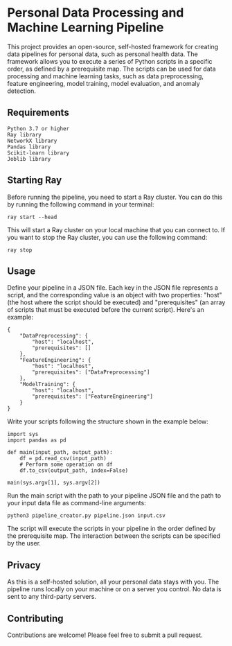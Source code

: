 # Personal Data Processing and Machine Learning Pipeline

This project provides an open-source, self-hosted framework for creating data pipelines for personal data, such as personal health data. The framework allows you to execute a series of Python scripts in a specific order, as defined by a prerequisite map. The scripts can be used for data processing and machine learning tasks, such as data preprocessing, feature engineering, model training, model evaluation, and anomaly detection.

## Requirements

    Python 3.7 or higher
    Ray library
    NetworkX library
    Pandas library
    Scikit-learn library
    Joblib library

## Starting Ray

Before running the pipeline, you need to start a Ray cluster. You can do this by running the following command in your terminal:


``ray start --head``

This will start a Ray cluster on your local machine that you can connect to. If you want to stop the Ray cluster, you can use the following command:


``ray stop``

## Usage

Define your pipeline in a JSON file. Each key in the JSON file represents a script, and the corresponding value is an object with two properties: "host" (the host where the script should be executed) and "prerequisites" (an array of scripts that must be executed before the current script). Here's an example:


    {
        "DataPreprocessing": {
            "host": "localhost",
            "prerequisites": []
        },
        "FeatureEngineering": {
            "host": "localhost",
            "prerequisites": ["DataPreprocessing"]
        },
        "ModelTraining": {
            "host": "localhost",
            "prerequisites": ["FeatureEngineering"]
        }
    }


Write your scripts following the structure shown in the example below:


    import sys
    import pandas as pd
    
    def main(input_path, output_path):
        df = pd.read_csv(input_path)
        # Perform some operation on df
        df.to_csv(output_path, index=False)
    
    main(sys.argv[1], sys.argv[2])


 Run the main script with the path to your pipeline JSON file and the path to your input data file as command-line arguments:


    python3 pipeline_creator.py pipeline.json input.csv


The script will execute the scripts in your pipeline in the order defined by the prerequisite map. The interaction between the scripts can be specified by the user.
## Privacy

As this is a self-hosted solution, all your personal data stays with you. The pipeline runs locally on your machine or on a server you control. No data is sent to any third-party servers.

## Contributing

Contributions are welcome! Please feel free to submit a pull request.